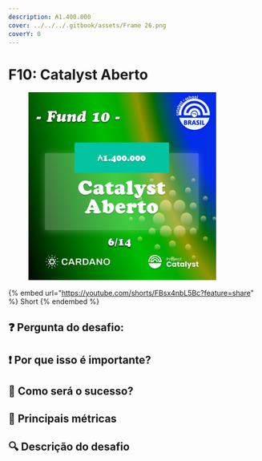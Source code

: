 ```yaml
---
description: ₳1.400.000
cover: ../../../.gitbook/assets/Frame 26.png
coverY: 0
---
```


# F10: Catalyst Aberto

<div align="left">

<figure><img src="../../../.gitbook/assets/Frame 17.png" alt="" width="375"><figcaption></figcaption></figure>

</div>

{% embed url="https://youtube.com/shorts/FBsx4nbL5Bc?feature=share" %}
Short
{% endembed %}

## ❓ Pergunta do desafio:

> ###

## ❗ Por que isso é importante?

> ###

## 🚀 Como será o sucesso?

> ###

## 📏 Principais métricas

> ###

## 🔍 Descrição do desafio
